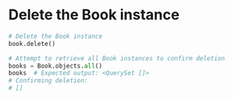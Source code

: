 # Delete the Book instance

```python
# Delete the Book instance
book.delete()

# Attempt to retrieve all Book instances to confirm deletion
books = Book.objects.all()
books  # Expected output: <QuerySet []>
# Confirming deletion:
# []

